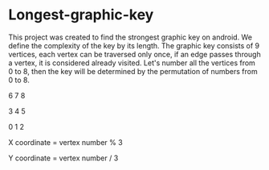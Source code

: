 # Longest-graphic-key
This project was created to find the strongest graphic key on android.
We define the complexity of the key by its length.
The graphic key consists of 9 vertices, each vertex can be traversed only once, if an edge passes through a vertex, it is considered already visited.
Let's number all the vertices from 0 to 8, then the key will be determined by the permutation of numbers from 0 to 8.

  6   7   8
  
  3   4   5 
  
  0   1   2

X coordinate = vertex number % 3

Y coordinate = vertex number / 3

